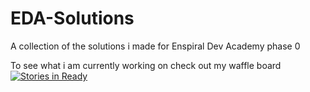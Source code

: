EDA-Solutions
=============

A collection of the solutions i made for Enspiral Dev Academy phase 0

To see what i am currently working on check out my waffle board
<br>
[![Stories in Ready](https://badge.waffle.io/ChronicD/learning.png?label=ready&title=Ready)](http://waffle.io/ChronicD/learning)

